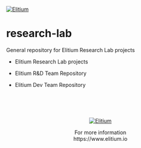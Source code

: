<a href="https://www.elitium.io/wp-content/uploads/2018/12/logo-1.png" target="_blank"><img src="https://www.elitium.io/wp-content/uploads/2018/12/logo-1.png" border="0" alt="Elitium"></a>


# research-lab

General repository for Elitium Research Lab projects

- Elitium Research Lab projects

- Elitium R&D Team Repository

- Elitium Dev Team Repository<br>
<br>

<br>
<br>

<p align="center"><a href="https://www.elitium.io/wp-content/uploads/2018/12/logo-1.png" target="_blank"><img src="https://www.elitium.io/wp-content/uploads/2018/12/logo-1.png" border="0" alt="Elitium"></a></p>
<p align="center">For more information<br>
https://www.elitium.io</p>
